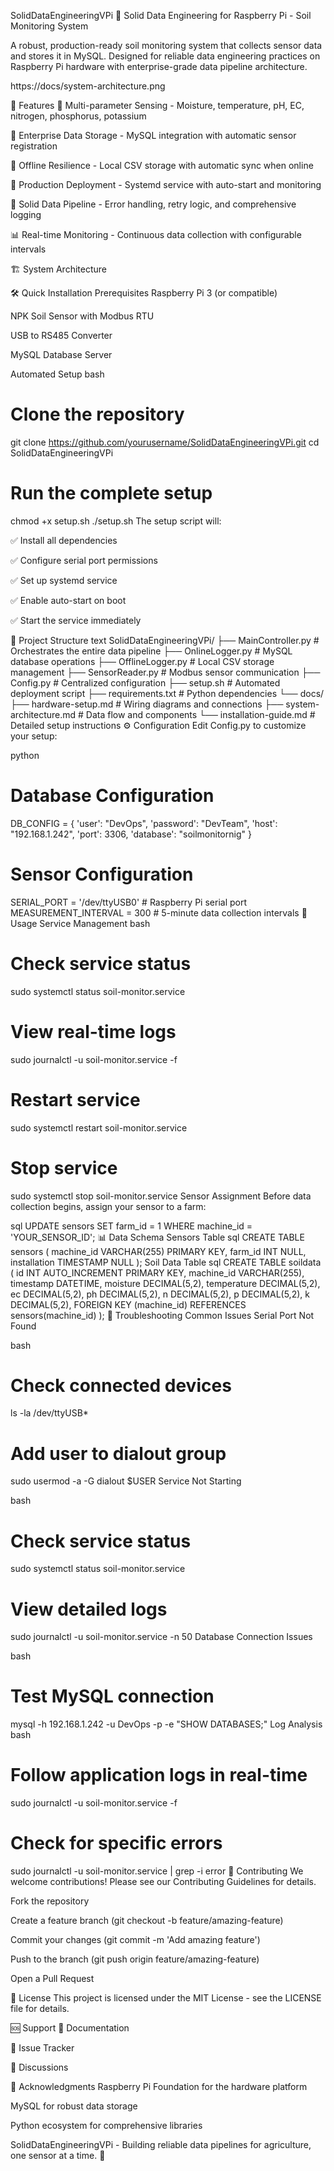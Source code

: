 SolidDataEngineeringVPi 🌱
Solid Data Engineering for Raspberry Pi - Soil Monitoring System

A robust, production-ready soil monitoring system that collects sensor data and stores it in MySQL. Designed for reliable data engineering practices on Raspberry Pi hardware with enterprise-grade data pipeline architecture.

https://docs/system-architecture.png

🚀 Features
🌱 Multi-parameter Sensing - Moisture, temperature, pH, EC, nitrogen, phosphorus, potassium

💾 Enterprise Data Storage - MySQL integration with automatic sensor registration

📴 Offline Resilience - Local CSV storage with automatic sync when online

🤖 Production Deployment - Systemd service with auto-start and monitoring

🔧 Solid Data Pipeline - Error handling, retry logic, and comprehensive logging

📊 Real-time Monitoring - Continuous data collection with configurable intervals

🏗 System Architecture

🛠 Quick Installation
Prerequisites
Raspberry Pi 3 (or compatible)

NPK Soil Sensor with Modbus RTU

USB to RS485 Converter

MySQL Database Server

Automated Setup
bash
# Clone the repository
git clone https://github.com/yourusername/SolidDataEngineeringVPi.git
cd SolidDataEngineeringVPi

# Run the complete setup
chmod +x setup.sh
./setup.sh
The setup script will:

✅ Install all dependencies

✅ Configure serial port permissions

✅ Set up systemd service

✅ Enable auto-start on boot

✅ Start the service immediately

📁 Project Structure
text
SolidDataEngineeringVPi/
├── MainController.py          # Orchestrates the entire data pipeline
├── OnlineLogger.py            # MySQL database operations
├── OfflineLogger.py           # Local CSV storage management
├── SensorReader.py            # Modbus sensor communication
├── Config.py                  # Centralized configuration
├── setup.sh                   # Automated deployment script
├── requirements.txt           # Python dependencies
└── docs/
    ├── hardware-setup.md      # Wiring diagrams and connections
    ├── system-architecture.md # Data flow and components
    └── installation-guide.md  # Detailed setup instructions
⚙️ Configuration
Edit Config.py to customize your setup:

python
# Database Configuration
DB_CONFIG = {
    'user': "DevOps",
    'password': "DevTeam", 
    'host': "192.168.1.242",
    'port': 3306,
    'database': "soilmonitornig"
}

# Sensor Configuration
SERIAL_PORT = '/dev/ttyUSB0'    # Raspberry Pi serial port
MEASUREMENT_INTERVAL = 300      # 5-minute data collection intervals
🎯 Usage
Service Management
bash
# Check service status
sudo systemctl status soil-monitor.service

# View real-time logs
sudo journalctl -u soil-monitor.service -f

# Restart service
sudo systemctl restart soil-monitor.service

# Stop service
sudo systemctl stop soil-monitor.service
Sensor Assignment
Before data collection begins, assign your sensor to a farm:

sql
UPDATE sensors SET farm_id = 1 WHERE machine_id = 'YOUR_SENSOR_ID';
📊 Data Schema
Sensors Table
sql
CREATE TABLE sensors (
    machine_id VARCHAR(255) PRIMARY KEY,
    farm_id INT NULL,
    installation TIMESTAMP NULL
);
Soil Data Table
sql
CREATE TABLE soildata (
    id INT AUTO_INCREMENT PRIMARY KEY,
    machine_id VARCHAR(255),
    timestamp DATETIME,
    moisture DECIMAL(5,2),
    temperature DECIMAL(5,2),
    ec DECIMAL(5,2),
    ph DECIMAL(5,2),
    n DECIMAL(5,2),
    p DECIMAL(5,2),
    k DECIMAL(5,2),
    FOREIGN KEY (machine_id) REFERENCES sensors(machine_id)
);
🔧 Troubleshooting
Common Issues
Serial Port Not Found

bash
# Check connected devices
ls -la /dev/ttyUSB*

# Add user to dialout group
sudo usermod -a -G dialout $USER
Service Not Starting

bash
# Check service status
sudo systemctl status soil-monitor.service

# View detailed logs
sudo journalctl -u soil-monitor.service -n 50
Database Connection Issues

bash
# Test MySQL connection
mysql -h 192.168.1.242 -u DevOps -p -e "SHOW DATABASES;"
Log Analysis
bash
# Follow application logs in real-time
sudo journalctl -u soil-monitor.service -f

# Check for specific errors
sudo journalctl -u soil-monitor.service | grep -i error
🤝 Contributing
We welcome contributions! Please see our Contributing Guidelines for details.

Fork the repository

Create a feature branch (git checkout -b feature/amazing-feature)

Commit your changes (git commit -m 'Add amazing feature')

Push to the branch (git push origin feature/amazing-feature)

Open a Pull Request

📄 License
This project is licensed under the MIT License - see the LICENSE file for details.

🆘 Support
📖 Documentation

🐛 Issue Tracker

💬 Discussions

🙏 Acknowledgments
Raspberry Pi Foundation for the hardware platform

MySQL for robust data storage

Python ecosystem for comprehensive libraries

SolidDataEngineeringVPi - Building reliable data pipelines for agriculture, one sensor at a time. 🌱

